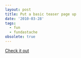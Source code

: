 ```yaml
---
layout: post
title: Put a basic teaser page up
date: '2010-03-28'
tags:
  - fun
  - fundastache
obsolete: true
---
```


<a href="http://fundastache.org">Check it out</a>
